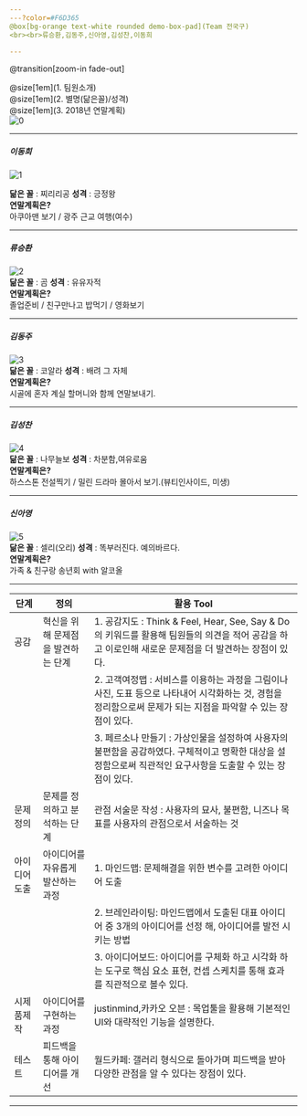 ```yaml
---
---?color=#F6D365
@box[bg-orange text-white rounded demo-box-pad](Team 전국구)
<br><br>류승환,김동주,신아영,김성찬,이동희

---
```


@transition[zoom-in fade-out]

@size[1em](1. 팀원소개)</br>
@size[1em](2. 별명(닮은꼴)/성격)</br>
@size[1em](3. 2018년 연말계획)</br>
![0](https://www.lawtechnologytoday.org/wp-content/uploads/2018/10/CROP-shutterstock_1048634258.jpg)

---
##### 이동희
![1](https://farm2.static.flickr.com/1500/25418673423_5a265da28b_b.jpg)</br>

**닮은 꼴** : 찌리리공 **성격** : 긍정왕</br>
**연말계획은?**</br>
아쿠아맨 보기 / 광주 근교 여행(여수)
  
---
##### 류승환
![2](https://pbs.twimg.com/profile_images/848677347427405824/TndQaG4L_400x400.jpg)</br>
**닮은 꼴** : 곰 **성격** : 유유자적</br>
**연말계획은?**</br> 졸업준비 / 친구만나고 밥먹기 / 영화보기</br>
  
---
##### 김동주
![3](https://vignette.wikia.nocookie.net/webarebears/images/6/6e/Nom-Nom.png/revision/latest?cb=20151025123311&path-prefix=ko)</br>
**닮은 꼴** : 코알라 **성격** : 배려 그 자체</br>
**연말계획은?**</br> 시골에 혼자 계실 할머니와 함께 연말보내기.</br>

---
##### 김성찬
![4](http://upload2.inven.co.kr/upload/2017/03/02/bbs/i16152406457.gif)</br>
**닮은 꼴** : 나무늘보 **성격** : 차분함,여유로움</br>
**연말계획은?**</br> 하스스톤 전설찍기 / 밀린 드라마 몰아서 보기.(뷰티인사이드, 미생)</br>
	
---
##### 신아영
![5](https://stickershop.line-scdn.net/stickershop/v1/product/789/LINEStorePC/main.png;compress=true)</br>
**닮은 꼴** : 셀리(오리) **성격** : 똑부러진다. 예의바르다.</br>
**연말계획은?**</br> 가족 & 친구랑 송년회 with 알코올</br>
  
---

|단계|정의|활용 Tool|
|------|----------|----------|
|공감|혁신을 위해 문제점을 발견하는 단계|1. 공감지도 : Think & Feel, Hear, See, Say & Do 의 키워드를 활용해 팀원들의 의견을 적어 공감을 하고 이로인해 새로운 문제점을 더 발견하는 장점이 있다. |
|||2. 고객여정맵 : 서비스를 이용하는 과정을 그림이나 사진, 도표 등으로 나타내어 시각화하는 것, 경험을 정리함으로써 문제가 되는 지점을 파악할 수 있는 장점이 있다.|
|||3. 페르소나 만들기 : 가상인물을 설정하여 사용자의 불편함을 공감하였다. 구체적이고 명확한 대상을 설정함으로써 직관적인 요구사항을 도출할 수 있는 장점이 있다.|
|문제정의|문제를 정의하고 분석하는 단계|관점 서술문 작성 : 사용자의 묘사, 불편함, 니즈나 목표를 사용자의 관점으로서 서술하는 것|
|아이디어도출|아이디어를 자유롭게 발산하는 과정|1. 마인드맵: 문제해결을 위한 변수를 고려한 아이디어 도출 |
|||2. 브레인라이팅: 마인드맵에서 도출된 대표 아이디어 중 3개의 아이디어를 선정 해, 아이디어를 발전 시키는 방법|
|||3. 아이디어보드: 아이디어를 구체화 하고 시각화 하는 도구로 핵심 요소 표현, 컨셉 스케치를 통해 효과를 직관적으로 볼수 있다.|
|시제품제작|아이디어를 구현하는 과정|justinmind,카카오 오븐 : 목업툴을 활용해 기본적인 UI와 대략적인 기능을 설명한다. |
|테스트|피드백을 통해 아이디어를 개선|월드카페: 갤러리 형식으로 돌아가며 피드백을 받아 다양한 관점을 알 수 있다는 장점이 있다.|

---
